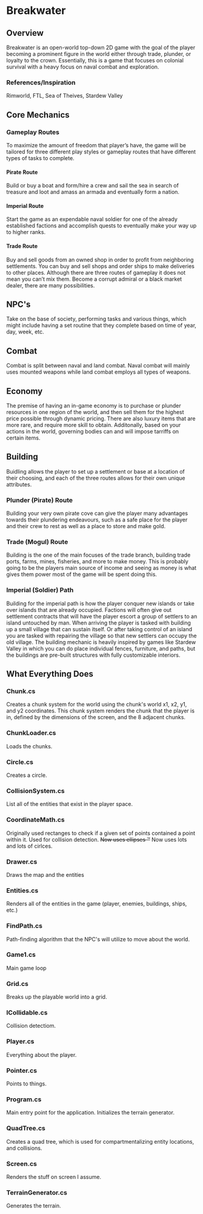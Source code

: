# Breakwater
## Overview
Breakwater is an open-world top-down 2D game with the goal of the player becoming a prominent figure in the world either through trade, plunder, or loyalty to the crown. Essentially, this is a game that focuses on colonial survival with a heavy focus on naval combat and exploration. 
### References/Inspiration
Rimworld, FTL, Sea of Theives, Stardew Valley

## Core Mechanics
### Gameplay Routes
To maximize the amount of freedom that player’s have, the game will be tailored for three different play styles or gameplay routes that have different types of tasks to complete.
#### Pirate Route
Build or buy a boat and form/hire a crew and sail the sea in search of treasure and loot and amass an armada and eventually form a nation.
#### Imperial Route
Start the game as an expendable naval soldier for one of the already established factions and accomplish quests to eventually make your way up to higher ranks.
#### Trade Route
Buy and sell goods from an owned shop in order to profit from neighboring settlements.  You can buy and sell shops and order ships to make deliveries to other places.
Although there are three routes of gameplay it does not mean you can’t mix them. Become a corrupt admiral or a black market dealer, there are many possibilities.

## NPC's
Take on the base of society, performing tasks and various things, which might include having a set routine that they complete based on time of year, day, week, etc.

## Combat
Combat is split between naval and land combat. Naval combat will mainly uses mounted weapons while land combat employs all types of weapons.

## Economy
The premise of having an in-game economy is to purchase or plunder resources in one region of the world, and then sell them for the highest price possible through dynamic pricing. There are also luxury items that are more rare, and require more skill to obtain. Additonally, based on your actions in the world, governing bodies can and will impose tarriffs on certain items.

## Building
Buidling allows the player to set up a settlement or base at a location of their choosing, and each of the three routes allows for their own unique attributes.
### Plunder (Pirate) Route
Building your very own pirate cove can give the player many advantages towards their plundering endeavours, such as a safe place for the player and their crew to rest as well as a place to store and make gold.
### Trade (Mogul) Route
Building is the one of the main focuses of the trade branch, building trade ports, farms, mines, fisheries, and more to make money. This is probably going to be the players main source of income and seeing as money is what gives them power most of the game will be spent doing this.
### Imperial (Soldier) Path
Building for the imperial path is how the player conquer new islands or take over islands that are already occupied. Factions will often give out settlement contracts that will have the player escort a group of settlers to an island untouched by man. When arriving the player is tasked with building up a small village that can sustain itself. Or after taking control of an island you are tasked with repairing the village so that new settlers can occupy the old village.
The building mechanic is heavily inspired by games like Stardew Valley in which you can do place individual fences, furniture, and paths, but the buildings are pre-built structures with fully customizable interiors.

## What Everything Does
### Chunk.cs
Creates a chunk system for the world using the chunk's world x1, x2, y1, and y2 coordinates. This chunk system renders the chunk that the player is in, defined by the dimensions of the screen, and the 8 adjacent chunks.
### ChunkLoader.cs
Loads the chunks.
### Circle.cs
Creates a circle.
### CollisionSystem.cs
List all of the entities that exist in the player space.
### CoordinateMath.cs
Originally used rectanges to check if a given set of points contained a point within it. Used for collision detection. ~~Now uses ellipses :tm:~~ Now uses lots and lots of cirlces.
### Drawer.cs
Draws the map and the entities
### Entities.cs
Renders all of the entities in the game (player, enemies, buildings, ships, etc.)
### FindPath.cs
Path-finding algorithm that the NPC's will utilize to move about the world.
### Game1.cs
Main game loop
### Grid.cs
Breaks up the playable world into a grid.
### ICollidable.cs
Collision detectiom.
### Player.cs
Everything about the player.
### Pointer.cs
Points to things.
### Program.cs
Main entry point for the application. Initializes the terrain generator.
### QuadTree.cs
Creates a quad tree, which is used for compartmentalizing entity locations, and collisions.
### Screen.cs
Renders the stuff on screen I assume.
### TerrainGenerator.cs
Generates the terrain.
